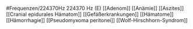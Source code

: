 #Frequenzen/224370Hz
224370 Hz (E)
[[Adenom]]
[[Anämie]]
[[Aszites]]
[[Cranial epidurales Hämatom]]
[[Gefäßerkrankungen]]
[[Hämatome]]
[[Hämorrhagie]]
[[Pseudomyxoma peritonei]]
[[Wolf-Hirschhorn-Syndrom]]